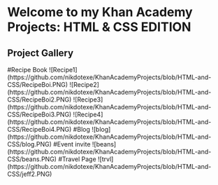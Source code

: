 # Welcome to my Khan Academy Projects: HTML & CSS EDITION

<h2>Project Gallery</h2>
#Recipe Book
![Recipe1](https://github.com/nikdotexe/KhanAcademyProjects/blob/HTML-and-CSS/RecipeBoi.PNG)
![Recipe2](https://github.com/nikdotexe/KhanAcademyProjects/blob/HTML-and-CSS/RecipeBoi2.PNG)
![Recipe3](https://github.com/nikdotexe/KhanAcademyProjects/blob/HTML-and-CSS/RecipeBoi3.PNG)
![Recipe4](https://github.com/nikdotexe/KhanAcademyProjects/blob/HTML-and-CSS/RecipeBoi4.PNG)
#Blog
![blog](https://github.com/nikdotexe/KhanAcademyProjects/blob/HTML-and-CSS/blog.PNG)
#Event invite
![beans](https://github.com/nikdotexe/KhanAcademyProjects/blob/HTML-and-CSS/beans.PNG)
#Travel Page
![trvl](https://github.com/nikdotexe/KhanAcademyProjects/blob/HTML-and-CSS/jeff2.PNG)
